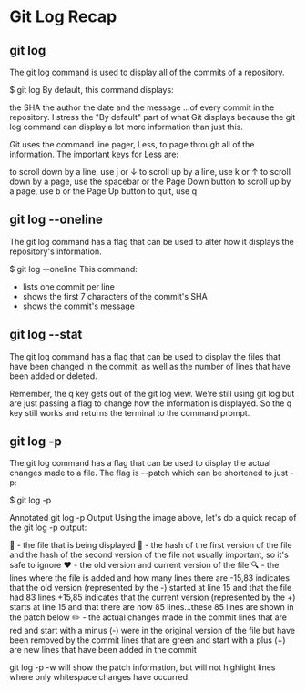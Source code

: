 # Git Log Recap


## git log
The git log command is used to display all of the commits of a repository.

$ git log
By default, this command displays:

the SHA
the author
the date
and the message
...of every commit in the repository. I stress the "By default" part of what Git displays because 
the git log command can display a lot more information than just this.

Git uses the command line pager, Less, to page through all of the information. The important keys for Less are:

to scroll down by a line, use j or ↓
to scroll up by a line, use k or ↑
to scroll down by a page, use the spacebar or the Page Down button
to scroll up by a page, use b or the Page Up button
to quit, use q

## git log --oneline
The git log command has a flag that can be used to alter how it displays the repository's information. 

$ git log --oneline
This command:

* lists one commit per line
* shows the first 7 characters of the commit's SHA
* shows the commit's message


## git log --stat
The git log command has a flag that can be used to display the files that have been changed in the commit, 
as well as the number of lines that have been added or deleted.


Remember, the q key gets out of the git log view. We're still using git log but are just passing a flag to 
change how the information is displayed. So the q key still works and returns the terminal to the command prompt.


## git log -p
The git log command has a flag that can be used to display the actual changes made to a file. The flag is --patch which can be shortened to just -p:

$ git log -p

Annotated git log -p Output
Using the image above, let's do a quick recap of the git log -p output:

🔵 - the file that is being displayed
🔶 - the hash of the first version of the file and the hash of the second version of the file
not usually important, so it's safe to ignore
❤️ - the old version and current version of the file
🔍 - the lines where the file is added and how many lines there are
-15,83 indicates that the old version (represented by the -) started at line 15 and that the file had 83 lines
+15,85 indicates that the current version (represented by the +) starts at line 15 and that there are now 85 lines...these 85 lines are shown in the patch below
✏️ - the actual changes made in the commit
lines that are red and start with a minus (-) were in the original version of the file but have been removed by the commit
lines that are green and start with a plus (+) are new lines that have been added in the commit


git log -p -w will show the patch information, but will not highlight lines where only whitespace changes have occurred.
